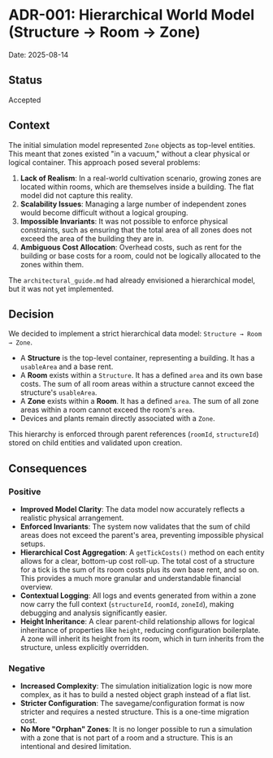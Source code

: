 # ADR-001: Hierarchical World Model (Structure → Room → Zone)

Date: 2025-08-14

## Status

Accepted

## Context

The initial simulation model represented `Zone` objects as top-level entities. This meant that zones existed "in a vacuum," without a clear physical or logical container. This approach posed several problems:

1.  **Lack of Realism**: In a real-world cultivation scenario, growing zones are located within rooms, which are themselves inside a building. The flat model did not capture this reality.
2.  **Scalability Issues**: Managing a large number of independent zones would become difficult without a logical grouping.
3.  **Impossible Invariants**: It was not possible to enforce physical constraints, such as ensuring that the total area of all zones does not exceed the area of the building they are in.
4.  **Ambiguous Cost Allocation**: Overhead costs, such as rent for the building or base costs for a room, could not be logically allocated to the zones within them.

The `architectural_guide.md` had already envisioned a hierarchical model, but it was not yet implemented.

## Decision

We decided to implement a strict hierarchical data model: `Structure → Room → Zone`.

-   A **Structure** is the top-level container, representing a building. It has a `usableArea` and a base rent.
-   A **Room** exists within a `Structure`. It has a defined `area` and its own base costs. The sum of all room areas within a structure cannot exceed the structure's `usableArea`.
-   A **Zone** exists within a **Room**. It has a defined `area`. The sum of all zone areas within a room cannot exceed the room's `area`.
-   Devices and plants remain directly associated with a `Zone`.

This hierarchy is enforced through parent references (`roomId`, `structureId`) stored on child entities and validated upon creation.

## Consequences

### Positive

-   **Improved Model Clarity**: The data model now accurately reflects a realistic physical arrangement.
-   **Enforced Invariants**: The system now validates that the sum of child areas does not exceed the parent's area, preventing impossible physical setups.
-   **Hierarchical Cost Aggregation**: A `getTickCosts()` method on each entity allows for a clear, bottom-up cost roll-up. The total cost of a structure for a tick is the sum of its room costs plus its own base rent, and so on. This provides a much more granular and understandable financial overview.
-   **Contextual Logging**: All logs and events generated from within a zone now carry the full context (`structureId`, `roomId`, `zoneId`), making debugging and analysis significantly easier.
-   **Height Inheritance**: A clear parent-child relationship allows for logical inheritance of properties like `height`, reducing configuration boilerplate. A zone will inherit its height from its room, which in turn inherits from the structure, unless explicitly overridden.

### Negative

-   **Increased Complexity**: The simulation initialization logic is now more complex, as it has to build a nested object graph instead of a flat list.
-   **Stricter Configuration**: The savegame/configuration format is now stricter and requires a nested structure. This is a one-time migration cost.
-   **No More "Orphan" Zones**: It is no longer possible to run a simulation with a zone that is not part of a room and a structure. This is an intentional and desired limitation.
